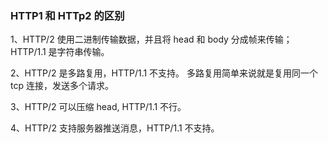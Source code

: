 ### HTTP1 和 HTTp2 的区别
1、HTTP/2 使用二进制传输数据，并且将 head 和 body 分成帧来传输； HTTP/1.1 是字符串传输。

2、HTTP/2 是多路复用，HTTP/1.1 不支持。
    多路复用简单来说就是复用同一个 tcp 连接，发送多个请求。

3、HTTP/2 可以压缩 head, HTTP/1.1 不行。

4、HTTP/2 支持服务器推送消息，HTTP/1.1 不支持。
